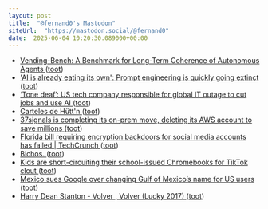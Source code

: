 ```yaml
---
layout: post
title:  "@fernand0's Mastodon"
siteUrl:  "https://mastodon.social/@fernand0"
date:  2025-06-04 10:20:30.089000+00:00
---
```

*  [Vending-Bench: A Benchmark for Long-Term Coherence of Autonomous Agents ](https://arxiv.org/abs/2502.1584) ([toot](https://mastodon.social/@fernand0/114624589338135788))
*  ['AI is already eating its own': Prompt engineering is quickly going extinct ](https://www.fastcompany.com/91327911/prompt-engineering-going-extinc) ([toot](https://mastodon.social/@fernand0/114624344016138642))
*  [‘Tone deaf’: US tech company responsible for global IT outage to cut jobs and use AI ](https://www.theguardian.com/technology/2025/may/09/crowdstrike-to-cut-jobs-and-use-a) ([toot](https://mastodon.social/@fernand0/114624166652997499))
*  [Carteles de Hütt'n ](https://www.flickr.com/photos/fernand0/54526218017) ([toot](https://mastodon.social/@fernand0/114624158498912409))
*  [37signals is completing its on-prem move, deleting its AWS account to save millions ](https://www.theregister.com/2025/05/09/37signals_cloud_repatriation_storage_savings) ([toot](https://mastodon.social/@fernand0/114622465662677403))
*  [Florida bill requiring encryption backdoors for social media accounts has failed \| TechCrunch ](https://techcrunch.com/2025/05/09/florida-bill-requiring-encryption-backdoors-for-social-media-accounts-has-failed) ([toot](https://mastodon.social/@fernand0/114620658183935997))
*  [Bichos. ](https://avecesunafoto.wordpress.com/2025/06/03/bichos) ([toot](https://mastodon.social/@fernand0/114620650895451584))
*  [Kids are short-circuiting their school-issued Chromebooks for TikTok clout ](https://arstechnica.com/gadgets/2025/05/tiktok-trend-sees-kids-setting-chromebooks-on-fire-at-least-one-kid-hospitalized) ([toot](https://mastodon.social/@fernand0/114620405596145774))
*  [Mexico sues Google over changing Gulf of Mexico’s name for US users ](https://www.theguardian.com/world/2025/may/09/mexico-google-lawsuit-gulf-of-mexic) ([toot](https://mastodon.social/@fernand0/114620116365168582))
*  [Harry Dean Stanton - Volver , Volver (Lucky 2017) ](https://www.youtube.com/watch?v=nPWfTtHHpZ0&amp%3Bfeature=youtu.b) ([toot](https://mastodon.social/@fernand0/114619834630331468))
